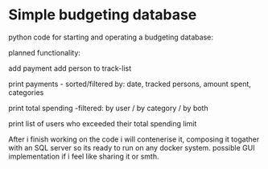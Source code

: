 # Simple budgeting database

python code for starting and operating a budgeting database:

planned functionality: 

add payment
add person to track-list

print payments - sorted/filtered by: date, tracked persons, amount spent, categories

print total spending  -filtered: by user / by category / by both

print list of users who exceeded their total spending limit



After i finish working on the code i will contenerise it, composing it togather with an SQL server so its ready to run on any docker system.
possible GUI implementation if i feel like sharing it or smth.
